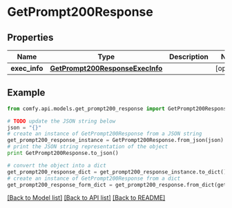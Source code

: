 # GetPrompt200Response


## Properties

Name | Type | Description | Notes
------------ | ------------- | ------------- | -------------
**exec_info** | [**GetPrompt200ResponseExecInfo**](GetPrompt200ResponseExecInfo.md) |  | [optional] 

## Example

```python
from comfy.api.models.get_prompt200_response import GetPrompt200Response

# TODO update the JSON string below
json = "{}"
# create an instance of GetPrompt200Response from a JSON string
get_prompt200_response_instance = GetPrompt200Response.from_json(json)
# print the JSON string representation of the object
print GetPrompt200Response.to_json()

# convert the object into a dict
get_prompt200_response_dict = get_prompt200_response_instance.to_dict()
# create an instance of GetPrompt200Response from a dict
get_prompt200_response_form_dict = get_prompt200_response.from_dict(get_prompt200_response_dict)
```
[[Back to Model list]](../README.md#documentation-for-models) [[Back to API list]](../README.md#documentation-for-api-endpoints) [[Back to README]](../README.md)


